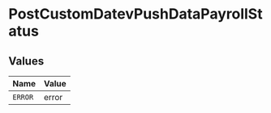 # PostCustomDatevPushDataPayrollStatus


## Values

| Name    | Value   |
| ------- | ------- |
| `ERROR` | error   |